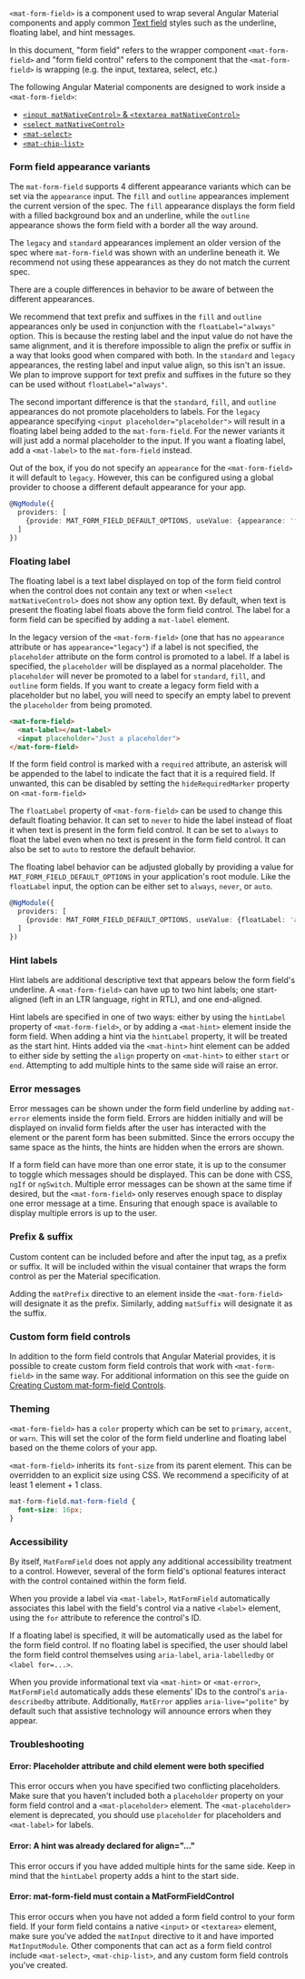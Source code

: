 `<mat-form-field>` is a component used to wrap several Angular Material components and apply common
[Text field](https://material.io/guidelines/components/text-fields.html) styles such as the
underline, floating label, and hint messages.

In this document, "form field" refers to the wrapper component `<mat-form-field>` and
"form field control" refers to the component that the `<mat-form-field>` is wrapping
(e.g. the input, textarea, select, etc.)

The following Angular Material components are designed to work inside a `<mat-form-field>`:
* [`<input matNativeControl>` &amp; `<textarea matNativeControl>`](https://material.angular.io/components/input/overview)
* [`<select matNativeControl>`](https://material.angular.io/components/select/overview)
* [`<mat-select>`](https://material.angular.io/components/select/overview)
* [`<mat-chip-list>`](https://material.angular.io/components/chips/overview)

<!-- example(form-field-overview) -->

### Form field appearance variants
The `mat-form-field` supports 4 different appearance variants which can be set via the `appearance`
input. The `fill` and `outline` appearances implement the current version of the spec. The `fill`
appearance displays the form field with a filled background box and an underline, while the
`outline` appearance shows the form field with a border all the way around.

The `legacy` and `standard` appearances implement an older version of the spec where
`mat-form-field` was shown with an underline beneath it. We recommend not using these appearances as
they do not  match the current spec.

There are a couple differences in behavior to be aware of between the different appearances.

We recommend that text prefix and suffixes in the `fill` and `outline` appearances only be used in
conjunction with the `floatLabel="always"` option. This is because the resting label and the input
value do not have  the same alignment, and it is therefore impossible to align the prefix or suffix
in a way that looks good when compared with both. In the `standard` and `legacy` appearances, the 
resting label and input value align, so this isn't an issue. We plan to improve support for text
prefix and suffixes in the future so they can be used without `floatLabel="always"`.

The second important difference is that the `standard`, `fill`, and `outline` appearances do not
promote placeholders to labels. For the `legacy` appearance specifying
`<input placeholder="placeholder">` will result in a floating label being added to the
`mat-form-field`. For the newer variants it will just add a normal placeholder to the input. If you
want a floating label, add a `<mat-label>` to the `mat-form-field` instead.

Out of the box, if you do not specify an `appearance` for the `<mat-form-field>` it will default to
`legacy`. However, this can be configured using a global provider to choose a different default
appearance for your app.

```ts
@NgModule({
  providers: [
    {provide: MAT_FORM_FIELD_DEFAULT_OPTIONS, useValue: {appearance: 'fill'}}
  ]
})
```

<!-- example(form-field-appearance) -->

### Floating label

The floating label is a text label displayed on top of the form field control when
the control does not contain any text or when `<select matNativeControl>` does not show any option
text. By default, when text is present the floating label floats above the form field control. The
label for a form field can be specified by adding a `mat-label` element.

In the legacy version of the `<mat-form-field>` (one that has no `appearance` attribute or has
`appearance="legacy"`) if a label is not specified, the `placeholder` attribute on the form control
is promoted to a label. If a label is specified, the `placeholder` will be displayed as a normal
placeholder. The `placeholder` will never be promoted to a label for `standard`, `fill`, and
`outline` form fields. If you want to create a legacy form field with a placeholder but no label,
you will need to specify an empty label to prevent the `placeholder` from being promoted.

```html
<mat-form-field>
  <mat-label></mat-label>
  <input placeholder="Just a placeholder">
</mat-form-field>
```

If the form field control is marked with a `required` attribute, an asterisk will be appended to the
label to indicate the fact that it is a required field. If unwanted, this can be disabled by
setting the `hideRequiredMarker` property on `<mat-form-field>`

The `floatLabel` property of `<mat-form-field>` can be used to change this default floating
behavior. It can set to `never` to hide the label instead of float it when text is present in
the form field control. It can be set to `always` to float the label even when no text is
present in the form field control. It can also be set to `auto` to restore the default behavior.

<!-- example(form-field-label) -->

The floating label behavior can be adjusted globally by providing a value for
`MAT_FORM_FIELD_DEFAULT_OPTIONS` in your application's root module. Like the `floatLabel` input,
the option can be either set to `always`, `never`, or `auto`.

```ts
@NgModule({
  providers: [
    {provide: MAT_FORM_FIELD_DEFAULT_OPTIONS, useValue: {floatLabel: 'always'}}
  ]
})
```

### Hint labels

Hint labels are additional descriptive text that appears below the form field's underline. A
`<mat-form-field>` can have up to two hint labels; one start-aligned (left in an LTR language, right
in RTL), and one end-aligned.

Hint labels are specified in one of two ways: either by using the `hintLabel` property of
`<mat-form-field>`, or by adding a `<mat-hint>` element inside the form field. When adding a hint
via the `hintLabel` property, it will be treated as the start hint. Hints added via the
`<mat-hint>` hint element can be added to either side by setting the `align` property on
`<mat-hint>` to either `start` or `end`. Attempting to add multiple hints to the same side will
raise an error.

<!-- example(form-field-hint) -->

### Error messages

Error messages can be shown under the form field underline by adding `mat-error` elements inside the
form field. Errors are hidden initially and will be displayed on invalid form fields after the user
has interacted with the element or the parent form has been submitted. Since the errors occupy the
same space as the hints, the hints are hidden when the errors are shown.

If a form field can have more than one error state, it is up to the consumer to toggle which
messages should be displayed. This can be done with CSS, `ngIf` or `ngSwitch`. Multiple error
messages can be shown at the same time if desired, but the `<mat-form-field>` only reserves enough
space to display one error message at a time. Ensuring that enough space is available to display
multiple errors is up to the user.

<!-- example(form-field-error) -->

### Prefix & suffix

Custom content can be included before and after the input tag, as a prefix or suffix. It will be
included within the visual container that wraps the form control as per the Material specification.

Adding the `matPrefix` directive to an element inside the `<mat-form-field>` will designate it as
the prefix. Similarly, adding `matSuffix` will designate it as the suffix.

<!-- example(form-field-prefix-suffix) -->

### Custom form field controls

In addition to the form field controls that Angular Material provides, it is possible to create
custom form field controls that work with `<mat-form-field>` in the same way. For additional
information on this see the guide on
[Creating Custom mat-form-field Controls](/guide/creating-a-custom-form-field-control).

### Theming

`<mat-form-field>` has a `color` property which can be set to `primary`, `accent`, or `warn`. This
will set the color of the form field underline and floating label based on the theme colors
of your app.

`<mat-form-field>` inherits its `font-size` from its parent element. This can be overridden to an
explicit size using CSS. We recommend a specificity of at least 1 element + 1 class.

```css
mat-form-field.mat-form-field {
  font-size: 16px;
}
```

<!-- example(form-field-theming) -->

### Accessibility

By itself, `MatFormField` does not apply any additional accessibility treatment to a control.
However, several of the form field's optional features interact with the control contained within
the form field.

When you provide a label via `<mat-label>`, `MatFormField` automatically associates this label with
the field's control via a native `<label>` element, using the `for` attribute to reference the
control's ID.

If a floating label is specified, it will be automatically used as the label for the form
field control. If no floating label is specified, the user should label the form field control
themselves using `aria-label`, `aria-labelledby` or `<label for=...>`.

When you provide informational text via `<mat-hint>` or `<mat-error>`, `MatFormField` automatically
adds these elements' IDs to the control's `aria-describedby` attribute. Additionally, `MatError`
applies `aria-live="polite"` by default such that assistive technology will announce errors when
they appear.

### Troubleshooting

#### Error: Placeholder attribute and child element were both specified

This error occurs when you have specified two conflicting placeholders. Make sure that you haven't
included both a `placeholder` property on your form field control and a `<mat-placeholder>`
element. The `<mat-placeholder>` element is deprecated, you should use `placeholder` for
placeholders and `<mat-label>` for labels.

#### Error: A hint was already declared for align="..."

This error occurs if you have added multiple hints for the same side. Keep in mind that the
`hintLabel` property adds a hint to the start side.

#### Error: mat-form-field must contain a MatFormFieldControl

This error occurs when you have not added a form field control to your form field. If your form
field contains a native `<input>` or `<textarea>` element, make sure you've added the `matInput`
directive to it and have imported `MatInputModule`. Other components that can act as a form field
control include `<mat-select>`, `<mat-chip-list>`, and any custom form field controls you've
created.
